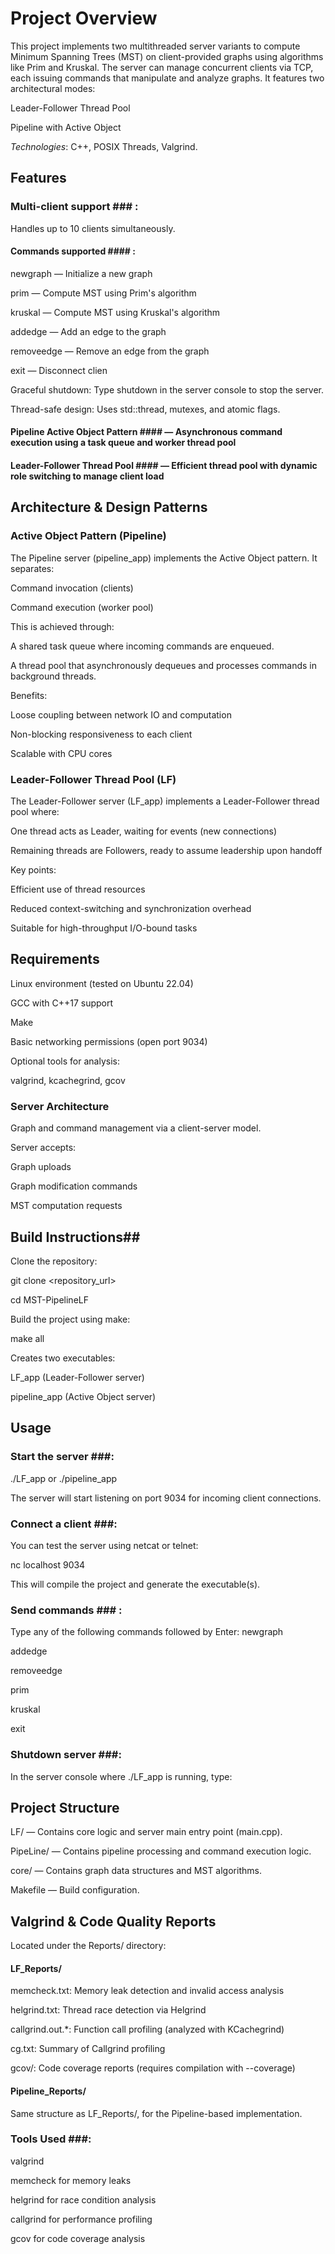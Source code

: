# Project Overview #

This project implements two multithreaded server variants to compute Minimum Spanning Trees (MST) on client-provided graphs using algorithms like Prim and Kruskal. The server can manage concurrent clients via TCP, each issuing commands that manipulate and analyze graphs. It features two architectural modes:

Leader-Follower Thread Pool

Pipeline with Active Object

*Technologies*: C++, POSIX Threads, Valgrind.

## Features ##

### Multi-client support ### : 

Handles up to 10 clients simultaneously.

#### Commands supported #### :

newgraph — Initialize a new graph

prim — Compute MST using Prim's algorithm

kruskal — Compute MST using Kruskal's algorithm

addedge — Add an edge to the graph

removeedge — Remove an edge from the graph

exit — Disconnect clien

Graceful shutdown: Type shutdown in the server console to stop the server.

Thread-safe design: Uses std::thread, mutexes, and atomic flags.

#### Pipeline Active Object Pattern #### — Asynchronous command execution using a task queue and worker thread pool

#### Leader-Follower Thread Pool #### — Efficient thread pool with dynamic role switching to manage client load

## Architecture & Design Patterns ##

### Active Object Pattern (Pipeline) ###

The Pipeline server (pipeline_app) implements the Active Object pattern. It separates:

Command invocation (clients)

Command execution (worker pool)

This is achieved through:

A shared task queue where incoming commands are enqueued.

A thread pool that asynchronously dequeues and processes commands in background threads.

Benefits:

Loose coupling between network IO and computation

Non-blocking responsiveness to each client

Scalable with CPU cores

### Leader-Follower Thread Pool (LF) ###

The Leader-Follower server (LF_app) implements a Leader-Follower thread pool where:

One thread acts as Leader, waiting for events (new connections)

Remaining threads are Followers, ready to assume leadership upon handoff

Key points:

Efficient use of thread resources

Reduced context-switching and synchronization overhead

Suitable for high-throughput I/O-bound tasks

## Requirements ##

Linux environment (tested on Ubuntu 22.04)

GCC with C++17 support

Make

Basic networking permissions (open port 9034)

Optional tools for analysis:

valgrind, kcachegrind, gcov

### Server Architecture ###
Graph and command management via a client-server model.

Server accepts:

Graph uploads

Graph modification commands

MST computation requests

## Build Instructions## 

Clone the repository:

git clone <repository_url>

cd MST-PipelineLF

Build the project using make:

make all

Creates two executables:

LF_app (Leader-Follower server)

pipeline_app (Active Object server)

## Usage ##

### Start the server ###:

./LF_app or ./pipeline_app

The server will start listening on port 9034 for incoming client connections.

### Connect a client ###:
You can test the server using netcat or telnet:

nc localhost 9034

This will compile the project and generate the executable(s).

### Send commands ### :

Type any of the following commands followed by Enter:
newgraph

addedge

removeedge

prim

kruskal

exit

### Shutdown server ###:
In the server console where ./LF_app is running, type:

## Project Structure ## 

LF/ — Contains core logic and server main entry point (main.cpp).

PipeLine/ — Contains pipeline processing and command execution logic.

core/ — Contains graph data structures and MST algorithms.

Makefile — Build configuration.

## Valgrind & Code Quality Reports ##

Located under the Reports/ directory:

#### LF_Reports/ ####

memcheck.txt: Memory leak detection and invalid access analysis

helgrind.txt: Thread race detection via Helgrind

callgrind.out.*: Function call profiling (analyzed with KCachegrind)

cg.txt: Summary of Callgrind profiling

gcov/: Code coverage reports (requires compilation with --coverage)

#### Pipeline_Reports/ ####

Same structure as LF_Reports/, for the Pipeline-based implementation.

### Tools Used ###:

valgrind

memcheck for memory leaks

helgrind for race condition analysis

callgrind for performance profiling

gcov for code coverage analysis


